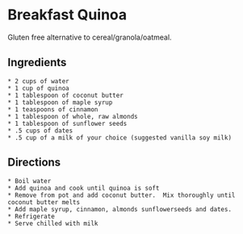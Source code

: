 # Breakfast Quinoa
Gluten free alternative to cereal/granola/oatmeal.

## Ingredients

    * 2 cups of water
    * 1 cup of quinoa
    * 1 tablespoon of coconut butter
    * 1 tablespoon of maple syrup
    * 1 teaspoons of cinnamon
    * 1 tablespoon of whole, raw almonds
    * 1 tablespoon of sunflower seeds
    * .5 cups of dates
    * .5 cup of a milk of your choice (suggested vanilla soy milk)

## Directions

    * Boil water
    * Add quinoa and cook until quinoa is soft
    * Remove from pot and add coconut butter.  Mix thoroughly until coconut butter melts
    * Add maple syrup, cinnamon, almonds sunflowerseeds and dates.
    * Refrigerate
    * Serve chilled with milk

